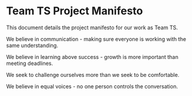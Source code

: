 # Team TS Project Manifesto

This document details the project manifesto for our work as Team TS.

We believe in communication - making sure everyone is working with the same understanding.

We believe in learning above success - growth is more important than meeting deadlines.

We seek to challenge ourselves more than we seek to be comfortable.

We believe in equal voices - no one person controls the conversation.

